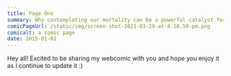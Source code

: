 ```yaml
---
title: Page One
summary: Why contemplating our mortality can be a powerful catalyst for change
comicPageUrl: /static/img/screen-shot-2021-03-29-at-4.18.59-pm.png
comicalt: a comic page
date: 2015-01-01
---
```

Hey all! Excited to be sharing my webcomic with you and hope you enjoy it as I continue to update it :)